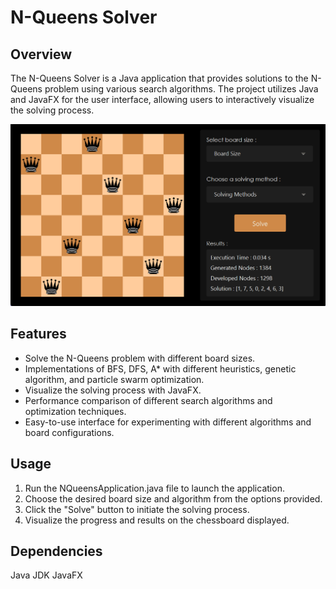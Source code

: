# N-Queens Solver

## Overview
The N-Queens Solver is a Java application that provides solutions to the N-Queens problem using various search algorithms. The project utilizes Java and JavaFX for the user interface, allowing users to interactively visualize the solving process.

![Interface Screenshot](src/main/resources/com/example/nqueens/solution.png)


## Features
- Solve the N-Queens problem with different board sizes.
- Implementations of BFS, DFS, A* with different heuristics, genetic algorithm, and particle swarm optimization.
- Visualize the solving process with JavaFX.
- Performance comparison of different search algorithms and optimization techniques.
- Easy-to-use interface for experimenting with different algorithms and board configurations.

## Usage
1. Run the NQueensApplication.java file to launch the application.
2. Choose the desired board size and algorithm from the options provided.
3. Click the "Solve" button to initiate the solving process.
4. Visualize the progress and results on the chessboard displayed.

## Dependencies
Java JDK 
JavaFX 
